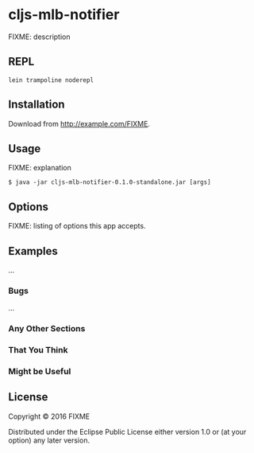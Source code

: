 # cljs-mlb-notifier

FIXME: description

## REPL

```
lein trampoline noderepl
```

## Installation

Download from http://example.com/FIXME.

## Usage

FIXME: explanation

    $ java -jar cljs-mlb-notifier-0.1.0-standalone.jar [args]

## Options

FIXME: listing of options this app accepts.

## Examples

...

### Bugs

...

### Any Other Sections
### That You Think
### Might be Useful

## License

Copyright © 2016 FIXME

Distributed under the Eclipse Public License either version 1.0 or (at
your option) any later version.
